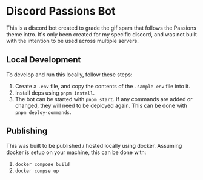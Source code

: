 # Discord Passions Bot
This is a discord bot created to grade the gif spam that follows the Passions theme intro. It's only been created for my specific discord, and was not built with the intention to be used across multiple servers.

## Local Development
To develop and run this locally, follow these steps:

1. Create a `.env` file, and copy the contents of the `.sample-env` file into it.
2. Install deps using `pnpm install`.
3. The bot can be started with `pnpm start`. If any commands are added or changed, they will need to be deployed again. This can be done with `pnpm deploy-commands`.

## Publishing
This was built to be published / hosted locally using docker. Assuming docker is setup on your machine, this can be done with:

1. `docker compose build`
2. `docker compse up`